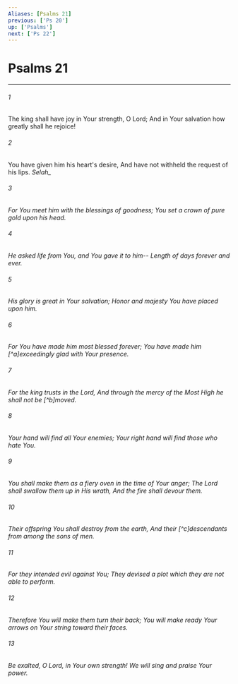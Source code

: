 ```yaml
---
Aliases: [Psalms 21]
previous: ['Ps 20']
up: ['Psalms']
next: ['Ps 22']
---
```

# Psalms 21

***


###### 1 
The king shall have joy in Your strength, O Lord; And in Your salvation how greatly shall he rejoice! 

###### 2 
You have given him his heart's desire, And have not withheld the request of his lips. <i class="selah">Selah_ 

###### 3 
For You meet him with the blessings of goodness; You set a crown of pure gold upon his head. 

###### 4 
He asked life from You, _and_ You gave _it_ to him-- Length of days forever and ever. 

###### 5 
His glory _is_ great in Your salvation; Honor and majesty You have placed upon him. 

###### 6 
For You have made him most blessed forever; You have made him [^a]exceedingly glad with Your presence. 

###### 7 
For the king trusts in the Lord, And through the mercy of the Most High he shall not be [^b]moved. 

###### 8 
Your hand will find all Your enemies; Your right hand will find those who hate You. 

###### 9 
You shall make them as a fiery oven in the time of Your anger; The Lord shall swallow them up in His wrath, And the fire shall devour them. 

###### 10 
Their offspring You shall destroy from the earth, And their [^c]descendants from among the sons of men. 

###### 11 
For they intended evil against You; They devised a plot _which_ they are not able _to_ _perform._ 

###### 12 
Therefore You will make them turn their back; You will make ready _Your arrows_ on Your string toward their faces. 

###### 13 
Be exalted, O Lord, in Your own strength! We will sing and praise Your power.

